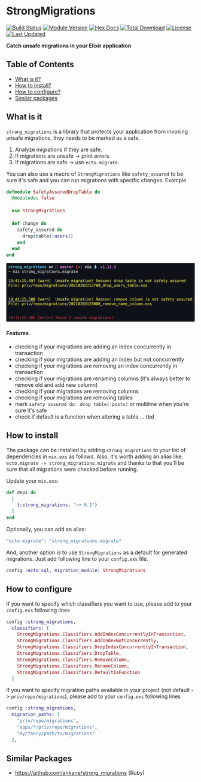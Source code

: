 # StrongMigrations

[![Build Status](https://github.com/surgeventures/strong_migrations/workflows/CI/badge.svg)](https://github.com/surgeventures/strong_migrations/actions)
[![Module Version](https://img.shields.io/hexpm/v/strong_migrations.svg)](https://hex.pm/packages/strong_migrations)
[![Hex Docs](https://img.shields.io/badge/hex-docs-lightgreen.svg)](https://hexdocs.pm/strong_migrations/)
[![Total Download](https://img.shields.io/hexpm/dt/strong_migrations.svg)](https://hex.pm/packages/strong_migrations)
[![License](https://img.shields.io/hexpm/l/strong_migrations.svg)](https://github.com/surgeventures/strong_migrations/blob/master/LICENSE.md)
[![Last Updated](https://img.shields.io/github/last-commit/surgeventures/strong_migrations.svg)](https://github.com/surgeventures/strong_migrations/commits/master)

**Catch unsafe migrations in your Elixir application**

## Table of Contents

- [What is it?](#what-is-it)
- [How to install?](#how-to-install)
- [How to configure?](#how-to-configure)
- [Similar packages](#similar-packages)

## What is it

`strong_migrations` is a library that protects your application from invoking unsafe migrations, they needs to be marked as a safe.

1. Analyze migrations if they are safe.
2. If migrations are unsafe -> print errors.
3. If migrations are safe -> use `ecto.migrate`.

You can also use a macro of `StrongMigrations` like `safety_assured` to be sure it's safe and you can run migrations with specific changes. Example

```elixir
defmodule SafetyAssuredDropTable do
  @moduledoc false

  use StrongMigrations

  def change do
    safety_assured do
      drop(table(:users))
    end
  end
end
```

![](asset/img/example.png)

#### Features

- checking if your migrations are adding an index concurrently in transaction
- checking if your migrations are adding an index but not concurrently
- checking if your migrations are removing an index concurrently in transaction
- checking if your migrations are renaming columns (it's always better to remove old and add new column)
- checking if your migrations are removing columns
- checking if your migrations are removing tables
- mark `safety assured do: drop table(:posts)` or multiline when you're sure it's safe
- check if default is a function when altering a table
  ... tbd

## How to install

The package can be installed by adding `strong_migrations` to your list of dependencies in `mix.exs` as follows. Also, it's worth adding an alias like: `ecto.migrate -> strong_migrations.migrate` and thanks to that you'll be sure that all migrations were checked before running.

Update your `mix.exs`:

```elixir
def deps do
  [
    {:strong_migrations, "~> 0.1"}
  ]
end
```

Optionally, you can add an alias:

```elixir
"ecto.migrate": "strong_migrations.migrate"
```

And, another option is to use `StrongMigrations` as a default for generated migrations. Just add following line to your `config.exs` file.

```elixir
config :ecto_sql, migration_module: StrongMigrations
```

## How to configure

If you want to specify which classifiers you want to use, please add to your `config.exs` following lines

```elixir
config :strong_migrations,
  classifiers: [
    StrongMigrations.Classifiers.AddIndexConcurrentlyInTransaction,
    StrongMigrations.Classifiers.AddIndexNotConcurrently,
    StrongMigrations.Classifiers.DropIndexConcurrentlyInTransaction,
    StrongMigrations.Classifiers.DropTable,
    StrongMigrations.Classifiers.RemoveColumn,
    StrongMigrations.Classifiers.RenameColumn,
    StrongMigrations.Classifiers.DefaultIsFunction
  ]
```

If you want to specify migration paths available in your project (not default -> `priv/repo/migrations`), please add to your `config.exs` following lines

```elixir
config :strong_migrations,
  migration_paths: [
    "priv/repo/migrations",
    "apps/*/priv/repo/migrations",
    "my/fancy/path/to/migrations"
  ],
```

## Similar Packages

- https://github.com/ankane/strong_migrations (Ruby)
